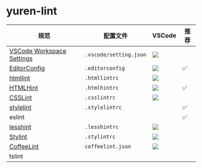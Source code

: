 # yuren-lint

|规范|配置文件|VSCode|推荐|
|---|---|---|---|
|[VSCode Workspace Settings](https://code.visualstudio.com/docs/getstarted/settings)|`.vscode/setting.json`|![](https://img.shields.io/badge/style-true-green.svg?label=default)||
|[EditorConfig](http://editorconfig.org/)|`.editorconfig`|[![](https://img.shields.io/badge/style-true-green.svg?label=plugin)](https://marketplace.visualstudio.com/items?itemName=EditorConfig.EditorConfig)|✅|
|[htmllint](https://github.com/htmllint/htmllint)|`.htmllintrc`|![](https://img.shields.io/badge/style-false-red.svg?label=plugin)||
|[HTMLHint](https://github.com/yaniswang/HTMLHint)|`.htmlhintrc`|[![](https://img.shields.io/badge/style-true-green.svg?label=plugin)](https://marketplace.visualstudio.com/items?itemName=mkaufman.HTMLHint)|✅|
|[CSSLint](https://github.com/CSSLint/csslint)|`.csslintrc`|![](https://img.shields.io/badge/style-false-red.svg?label=plugin)||
|[stylelint](https://stylelint.io/)|`.stylelintrc`||✅|
|eslint|||✅|
|[lesshint](https://github.com/lesshint/lesshint)|`.lesshintrc`|![](https://img.shields.io/badge/style-false-red.svg?label=plugin)||
|[Stylint](https://simenb.github.io/stylint/)|`.stylintrc`|![](https://img.shields.io/badge/style-false-red.svg?label=plugin)||
|[CoffeeLint](http://www.coffeelint.org/)|`coffeelint.json`|[![](https://img.shields.io/badge/style-true-green.svg?label=plugin)](https://marketplace.visualstudio.com/items?itemName=slb235.vscode-coffeelint)||
|tslint||||

